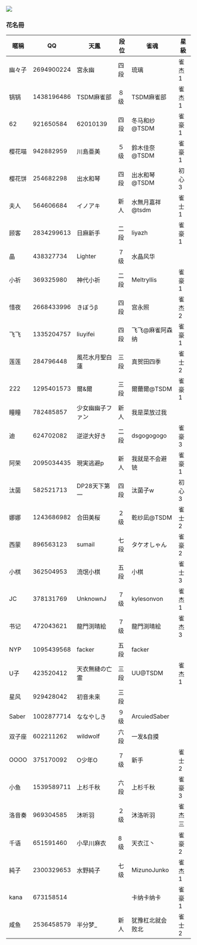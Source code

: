 ![](https://www.z4a.net/images/2018/08/01/u.png)  

### 花名冊

暱稱|QQ|天鳳|段位|雀魂|星級
-|-|-|-|-|-
幽々子|2694900224|宮永幽|四段|琉璃|雀杰1
锅锅|1438196486|TSDM麻雀部|８级|TSDM麻雀部|雀杰1
62|921650584|62010139|四段|冬马和纱@TSDM|雀豪1
樱花喵|942882959|川島亜美|５级|鈴木佳奈@TSDM|雀豪1
樱花饼|254682298|出水和琴|四段|出水和琴@TSDM|初心3
夫人|564606684|イノアキ|新人|水無月嘉祥@tsdm|雀士1
顾客|2834299613|日麻新手|二段|liyazh|雀豪1
晶|438327734|Lighter|７级|水晶风华|
小祈|369325980|神代小祈|二段|Meltryllis|雀豪1
惜夜|2668433996|きぼうβ|四段|宫永照|雀杰2
飞飞|1335204757|liuyifei|四段|飞飞@麻雀阿森纳|雀豪1
莲莲|284796448|風花水月聖白蓮|三段|真贺田四季|雀士2
222|1295401573|爾&爾|三段|爾薾爾@TSDM|雀豪1
瞳瞳|782485857|少女幽幽子ファン|新人|我是菜放过我|
迪|624702082|逆逆大好き|二段|dsgogogogo|雀豪3
阿荣|2095034435|現実逃避p|新人|我就是不会避铳|雀豪1
汰菌|582521713|DP28天下第一|四段|汰菌子w|初心3
娜娜|1243686982|合田美桜|２级|乾纱凪@TSDM|雀士2
西蒙|896563123|sumail|七段|タケオしゃん|雀豪2
小棋|362504953|流氓小棋|五段|小棋|雀士3
JC|378131769|UnknownJ|７级|kylesonvon|雀杰1
书记|472043621|龍門渕晴絵|７级|龍門渕晴絵|雀杰3
NYP|1095439568|facker|五段|facker|
U子|423520412|天衣無縫の亡霊|三段|UU@TSDM|雀杰1
星风|929428042|初音未来|三段||
Saber|1002877714|ななやしき|９级|ArcuiedSaber|
双子座|602211262|wildwolf|六段|一发&自摸|
OOOO|375170092|O少年O|７级|新手|雀士2
小鱼|1539589711|上杉千秋|六段|上杉千秋|雀豪3
洛音奏|969304585|沐听羽|２级|沐洛听羽|雀杰三
千语|651591460|小早川麻衣|8级|天衣江丶|雀豪2
純子|2300329653|水野純子|七级|MizunoJunko|雀杰1
kana|673158514|||卡纳卡纳卡|雀豪1
咸鱼|2536458579|半分梦_|新人|犹豫杠北就会败北|雀士2
